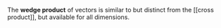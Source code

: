 The **wedge product** of vectors is similar to but distinct from the [[cross product]], but available for all dimensions.
